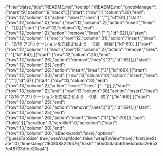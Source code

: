 {"filter":false,"title":"README.md","tooltip":"/README.md","undoManager":{"mark":9,"position":9,"stack":[[{"start":{"row":11,"column":30},"end":{"row":12,"column":0},"action":"insert","lines":["",""],"id":61},{"start":{"row":12,"column":0},"end":{"row":12,"column":2},"action":"insert","lines":["- "]}],[{"start":{"row":12,"column":1},"end":{"row":12,"column":2},"action":"remove","lines":[" "],"id":62}],[{"start":{"row":12,"column":1},"end":{"row":12,"column":31},"action":"insert","lines":["- 12/16 アプリケーションを完成させよう　-2章　開始"],"id":63}],[{"start":{"row":12,"column":1},"end":{"row":12,"column":2},"action":"remove","lines":["-"],"id":64}],[{"start":{"row":12,"column":25},"end":{"row":12,"column":26},"action":"remove","lines":["2"],"id":65}],[{"start":{"row":12,"column":25},"end":{"row":12,"column":26},"action":"insert","lines":["3"],"id":66}],[{"start":{"row":12,"column":30},"end":{"row":13,"column":0},"action":"insert","lines":["",""],"id":67},{"start":{"row":13,"column":0},"end":{"row":13,"column":2},"action":"insert","lines":["- "]}],[{"start":{"row":13,"column":2},"end":{"row":13,"column":30},"action":"insert","lines":["12/16 アプリケーションを完成させよう　-2章　終了"],"id":68}],[{"start":{"row":13,"column":25},"end":{"row":13,"column":26},"action":"remove","lines":["2"],"id":69}],[{"start":{"row":13,"column":25},"end":{"row":13,"column":26},"action":"insert","lines":["3"],"id":70}]]},"ace":{"folds":[],"scrolltop":0,"scrollleft":0,"selection":{"start":{"row":13,"column":30},"end":{"row":13,"column":30},"isBackwards":false},"options":{"guessTabSize":true,"useWrapMode":false,"wrapToView":true},"firstLineState":0},"timestamp":1608083226576,"hash":"50d053ad5610e6cbdbc2e6537e48733dfde20aa4"}
